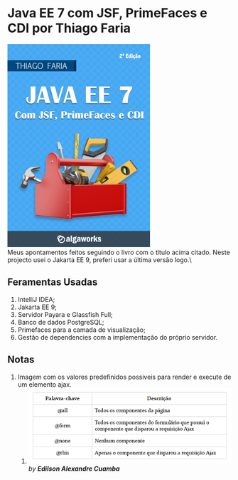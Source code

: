 # Java EE 7 com JSF, PrimeFaces e CDI por Thiago Faria
![Capa  do livro](./images/book-1.png)\
Meus apontamentos feitos seguindo o livro com o titulo acima citado.
Neste projecto usei o Jakarta EE 9, preferi usar a última versão logo.\
## Feramentas Usadas

1. IntelliJ IDEA;
2. Jakarta EE 9;
3. Servidor Payara e Glassfish Full;
4. Banco de dados PostgreSQL;
5. Primefaces para a camada de visualização;
6. Gestão de dependencies com a implementação do próprio servidor.

## Notas
1. Imagem com os valores predefinidos possiveis para render e execute de um elemento ajax.
   1. ![Imagem com os valores predefinidos possiveis para render e execute de um elemento ajax.](./images/13_7_palavras_chaves_para_render_e_execute.png)\
*by **Edilson Alexandre Cuamba***
